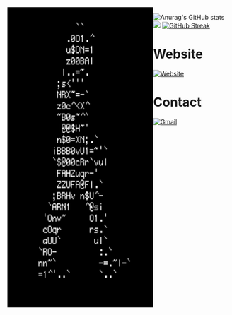 
<img src=https://github.com/7h3w4lk3r/7h3w4lk3r/blob/main/1.gif align='left' width='330' height='680'>  
  

![Anurag's GitHub stats](https://github-readme-stats-git-masterrstaa-rickstaa.vercel.app/api?username=7h3w4lk3r&show_icons=true&theme=transparent)
<img src="https://github-readme-stats-git-masterrstaa-rickstaa.vercel.app/api/top-langs/?username=7h3w4lk3r&show_icons=true&theme=transparent"/>
[![GitHub Streak](https://streak-stats.demolab.com/?user=7h3w4lk3r&theme=dark)](https://git.io/streak-stats)
  
# Website
[![Website](https://img.shields.io/website-up-down-green-red/http/monip.org.svg)](https://7h3w4lk3r.gitbook.io/hive/)


# Contact
[![Gmail](https://img.shields.io/badge/Gmail-D14836?style=for-the-badge&logo=gmail&logoColor=white)](mailto:bl4ckr4z3r@gmail.com)

